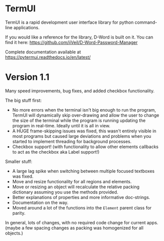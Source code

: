 # TermUI

TermUI is a rapid development user interface library for python command-line applications.

If you would like a reference for the library, D-Word is built on it. You can find it here: https://github.com/iiVeil/D-Word-Password-Manager

Complete documentation available at https://pytermui.readthedocs.io/en/latest/


# Version 1.1

Many speed improvements, bug fixes, and added checkbox functionality.

The big stuff first:
- No more errors when the terminal isn't big enough to run the program, TermUI will dynamically skip over-drawing and allow the user to change the size of the terminal while the program is running updating the program in real-time. Ideally until it is all in view.
- A HUGE frame-skipping issues was fixed, this wasn't entirely visible in most programs but caused large deviations and problems when you started to implement threading for background processes.
- Checkbox support! (with functionality to allow other elements callbacks to act as the checkbox aka Label support!)

Smaller stuff:
- A large lag spike when switching between multiple focused textboxes was fixed.
- Move and resize functionality for all regions and elements.
- Move or resizing an object will recalculate the relative packing dictionary assuming you use the methods provided.
- Better explanations of properties and more informative doc-strings.
- Documentation on the way.
- Moved around a lot of the functions into the `Element` parent class for parity.


In general, lots of changes, with no required code change for current apps. (maybe a few spacing changes as packing was homogenized for all objects.)
